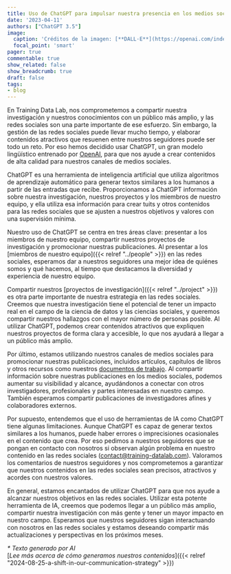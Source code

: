 ```yaml
---
title: Uso de ChatGPT para impulsar nuestra presencia en los medios sociales
date: '2023-04-11'
authors: ["ChatGPT 3.5"]
image:
  caption: 'Créditos de la imagen: [**DALL·E**](https://openai.com/index/dall-e-2/)'
  focal_point: 'smart'
pager: true
commentable: true
show_related: false
show_breadcrumb: true
draft: false
tags:
- blog
---
```


En Training Data Lab, nos comprometemos a compartir nuestra investigación y nuestros conocimientos con un público más amplio, y las redes sociales son una parte importante de ese esfuerzo. Sin embargo, la gestión de las redes sociales puede llevar mucho tiempo, y elaborar contenidos atractivos que resuenen entre nuestros seguidores puede ser todo un reto. Por eso hemos decidido usar ChatGPT, un gran modelo lingüístico entrenado por [OpenAI](https://openai.com/), para que nos ayude a crear contenidos de alta calidad para nuestros canales de medios sociales.

<!--more-->

ChatGPT es una herramienta de inteligencia artificial que utiliza algoritmos de aprendizaje automático para generar textos similares a los humanos a partir de las entradas que recibe. Proporcionamos a ChatGPT información sobre nuestra investigación, nuestros proyectos y los miembros de nuestro equipo, y ella utiliza esa información para crear tuits y otros contenidos para las redes sociales que se ajusten a nuestros objetivos y valores con una supervisión mínima.

Nuestro uso de ChatGPT se centra en tres áreas clave: presentar a los miembros de nuestro equipo, compartir nuestros proyectos de investigación y promocionar nuestras publicaciones. Al presentar a los [miembros de nuestro equipo]({{< relref "../people" >}}) en las redes sociales, esperamos dar a nuestros seguidores una mejor idea de quiénes somos y qué hacemos, al tiempo que destacamos la diversidad y experiencia de nuestro equipo.

Compartir nuestros [proyectos de investigación]({{< relref "../project" >}}) es otra parte importante de nuestra estrategia en las redes sociales. Creemos que nuestra investigación tiene el potencial de tener un impacto real en el campo de la ciencia de datos y las ciencias sociales, y queremos compartir nuestros hallazgos con el mayor número de personas posible. Al utilizar ChatGPT, podemos crear contenidos atractivos que expliquen nuestros proyectos de forma clara y accesible, lo que nos ayudará a llegar a un público más amplio.

Por último, estamos utilizando nuestros canales de medios sociales para promocionar nuestras publicaciones, incluidos artículos, capítulos de libros y otros recursos como nuestros [documentos de trabajo](https://training-datalab.com/tufte-working-papers/). Al compartir información sobre nuestras publicaciones en los medios sociales, podemos aumentar su visibilidad y alcance, ayudándonos a conectar con otros investigadores, profesionales y partes interesadas en nuestro campo. También esperamos compartir publicaciones de investigadores afines y colaboradores externos.

Por supuesto, entendemos que el uso de herramientas de IA como ChatGPT tiene algunas limitaciones. Aunque ChatGPT es capaz de generar textos similares a los humanos, puede haber errores o imprecisiones ocasionales en el contenido que crea. Por eso pedimos a nuestros seguidores que se pongan en contacto con nosotros si observan algún problema en nuestro contenido en las redes sociales ([contact@training-datalab.com](mailto:contact@training-datalab.com)). Valoramos los comentarios de nuestros seguidores y nos comprometemos a garantizar que nuestros contenidos en las redes sociales sean precisos, atractivos y acordes con nuestros valores.

En general, estamos encantados de utilizar ChatGPT para que nos ayude a alcanzar nuestros objetivos en las redes sociales. Utilizar esta potente herramienta de IA, creemos que podemos llegar a un público más amplio, compartir nuestra investigación con más gente y tener un mayor impacto en nuestro campo. Esperamos que nuestros seguidores sigan interactuando con nosotros en las redes sociales y estamos deseando compartir más actualizaciones y perspectivas en los próximos meses.

_* Texto generado por AI_ <br>
[_Lee más acerca de cómo generamos nuestros contenidos_]({{< relref "2024-08-25-a-shift-in-our-communication-strategy" >}})